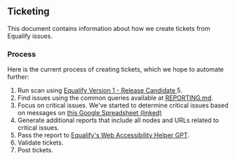 ## Ticketing 
This document contains information about how we create tickets from Equalify issues.

### Process
Here is the current process of creating tickets, which we hope to automate further:
1. Run scan using [Equalify Version 1 - Release Candidate ](https://github.com/EqualifyEverything/equalify/tree/v1-rc5)5.
2. Find issues using the common queries available at [REPORTING.md](https://github.com/EqualifyEverything/eudaimonia-wp/blob/main/REPORTING.md).
3. Focus on critical issues. We've started to determine critical issues based on messages on [this Google Spreadsheet (linked)](https://docs.google.com/spreadsheets/d/1pKDGP6-lHG85aYELv7Rk7hkfxQvF81ki8Vssq_w3GS0/edit?usp=sharing)
4. Generate additional reports that include all nodes and URLs related to critical issues.
5. Pass the report to [Equalify's Web Accessibility Helper GPT](https://chatgpt.com/g/g-nq8NGXebN-equalify-web-accessibility-helper).
6. Validate tickets.
7. Post tickets.
